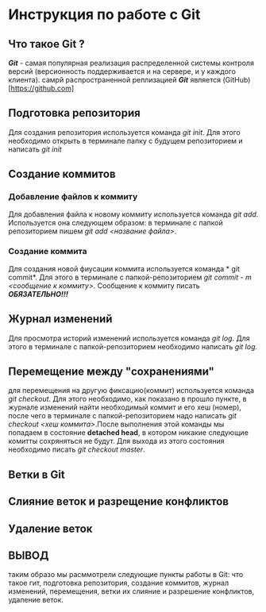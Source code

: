 # Инструкция по работе с Git

## Что такое Git ?
***Git*** - самая популярная реализация распределенной системы контроля версий (версионность поддерживается и на сервере, и  у каждого клиента). самрй распространенной реплизацией ***Git*** является (GitHub)[https://github.com]

## Подготовка репозитория
Для создания репозитория используется команда *git init*. Для этого необходимо открыть в терминале папку с будущем репозиторием и написать *git init*

## Создание коммитов


### Добавление файлов к коммиту
Для добавления файла к новому коммиту используется команда *git add*. Используется она следующем образом: в терминале с папкой репозиторием пишем *git add <название файла>*.

### Создание коммита
Для создания новой фиусации коммита используется команда * git commit*. Для этого в терминале с папкой-репозиторием *git commit - m <сообщение к коммиту>*. Сообщение к коммиту писать ***ОБЯЗАТЕЛЬНО!!!***
## Журнал изменений 
Для просмотра историй изменений используется команда *git log*. Для этого в терминале с папкой-репозиторием необходимо написать *git log*.
## Перемещение между "сохранениями"
для перемещения на другую фиксацию(коммит) используется команда *git checkout*. Для этого  необходимо, как показано в прошло пункте, в журнале изменений найти необходимый коммит и его хеш (номер), после чего в терминале с папкой-репозиторием надо написать *git checkout <хеш коммита>*.После выполнения этой команды мы попадаем в состояние **detached head**, в котором никакие следующие комитты сохряняться не будут.  Для выхода из этого состояния необходимо писать *git checkout master*.

## Ветки в Git 

## Слияние веток и разрещение конфликтов

## Удаление веток

## ВЫВОД
таким образо мы расммотрели следующие пункты работы в Git:
что такое гит, подготовка репозитория, создание коммитов, журнал изменений, перемещения, ветки их слияние и разрешение конфликтов, удаление веток.